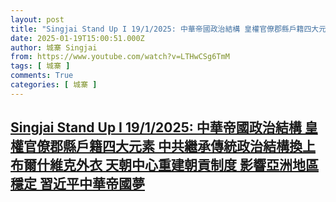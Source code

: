 ```yaml
---
layout: post
title: "Singjai Stand Up I 19/1/2025: 中華帝國政治結構 皇權官僚郡縣戶籍四大元素 中共繼承傳統政治結構換上布爾什維克外衣 天朝中心重建朝貢制度 影響亞洲地區穩定 習近平中華帝國夢"
date: 2025-01-19T15:00:51.000Z
author: 城寨 Singjai
from: https://www.youtube.com/watch?v=LTHwCSg6TmM
tags: [ 城寨 ]
comments: True
categories: [ 城寨 ]
---
```

<!--1737298851000-->
[Singjai Stand Up I 19/1/2025: 中華帝國政治結構 皇權官僚郡縣戶籍四大元素 中共繼承傳統政治結構換上布爾什維克外衣 天朝中心重建朝貢制度 影響亞洲地區穩定 習近平中華帝國夢](https://www.youtube.com/watch?v=LTHwCSg6TmM)
------

<div>

</div>
